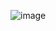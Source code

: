 <upload files>


![image](https://user-images.githubusercontent.com/16070445/110311971-ccda1180-8004-11eb-96cc-502e3625cc66.png)
